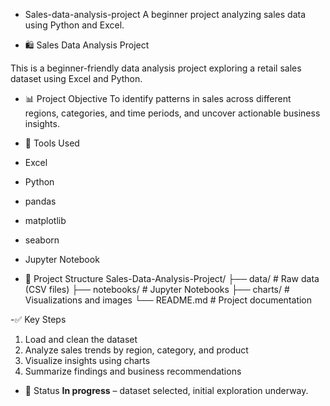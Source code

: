 
- Sales-data-analysis-project
A beginner project analyzing sales data using Python and Excel.

- 🛍️ Sales Data Analysis Project

This is a beginner-friendly data analysis project exploring a retail sales dataset using Excel and Python.

- 📊 Project Objective
To identify patterns in sales across different regions, categories, and time periods, and uncover actionable business insights.

- 🧰 Tools Used
- Excel
- Python
- pandas
- matplotlib
- seaborn
- Jupyter Notebook

- 📁 Project Structure
Sales-Data-Analysis-Project/
├── data/ # Raw data (CSV files)
├── notebooks/ # Jupyter Notebooks
├── charts/ # Visualizations and images
└── README.md # Project documentation

-✅ Key Steps
1. Load and clean the dataset
2. Analyze sales trends by region, category, and product
3. Visualize insights using charts
4. Summarize findings and business recommendations

- 📌 Status
**In progress** – dataset selected, initial exploration underway.

